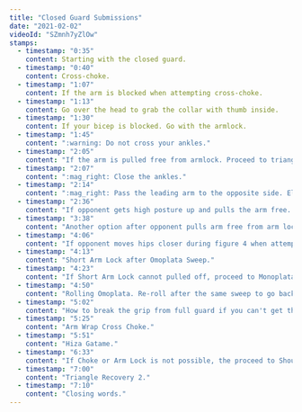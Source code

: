 ```yaml
---
title: "Closed Guard Submissions"
date: "2021-02-02"
videoId: "SZmnh7yZlOw"
stamps:
  - timestamp: "0:35"
    content: Starting with the closed guard.
  - timestamp: "0:40"
    content: Cross-choke.
  - timestamp: "1:07"
    content: If the arm is blocked when attempting cross-choke.
  - timestamp: "1:13"
    content: Go over the head to grab the collar with thumb inside.
  - timestamp: "1:30"
    content: If your bicep is blocked. Go with the armlock.
  - timestamp: "1:45"
    content: ":warning: Do not cross your ankles."
  - timestamp: "2:05"
    content: "If the arm is pulled free from armlock. Proceed to triangle."
  - timestamp: "2:07"
    content: ":mag_right: Close the ankles."
  - timestamp: "2:14"
    content: ":mag_right: Pass the leading arm to the opposite side. Elbow / tricep on belly"
  - timestamp: "2:36"
    content: "If opponent gets high posture up and pulls the arm free. Proceed to Head Hook Arm Lock."
  - timestamp: "3:38"
    content: "Another option after opponent pulls arm free from arm lock. Proceed to omoplata."
  - timestamp: "4:06"
    content: "If opponent moves hips closer during figure 4 when attempting omoplata."
  - timestamp: "4:13"
    content: "Short Arm Lock after Omoplata Sweep."
  - timestamp: "4:23"
    content: "If Short Arm Lock cannot pulled off, proceed to Monoplata."
  - timestamp: "4:50"
    content: "Rolling Omoplata. Re-roll after the same sweep to go back to the same Omoplata position."
  - timestamp: "5:02"
    content: "How to break the grip from full guard if you can't get the collar."
  - timestamp: "5:25"
    content: "Arm Wrap Cross Choke."
  - timestamp: "5:51"
    content: "Hiza Gatame."
  - timestamp: "6:33"
    content: "If Choke or Arm Lock is not possible, the proceed to Shoulder Wrap Arm Lock or Americana."
  - timestamp: "7:00"
    content: "Triangle Recovery 2."
  - timestamp: "7:10"
    content: "Closing words."
---
```

